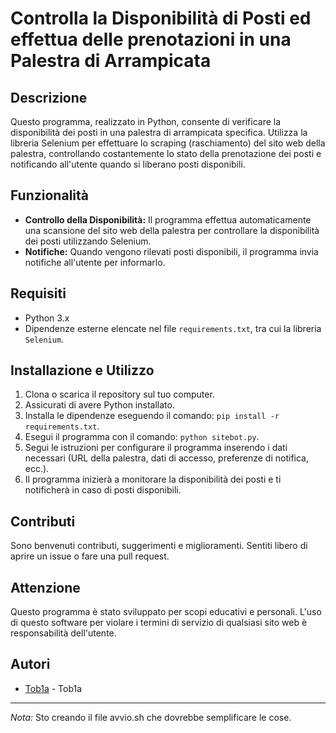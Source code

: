 # Controlla la Disponibilità di Posti ed effettua delle prenotazioni in una Palestra di Arrampicata

## Descrizione
Questo programma, realizzato in Python, consente di verificare la disponibilità dei posti in una palestra di arrampicata specifica. Utilizza la libreria Selenium per effettuare lo scraping (raschiamento) del sito web della palestra, controllando costantemente lo stato della prenotazione dei posti e notificando all'utente quando si liberano posti disponibili.

## Funzionalità
- **Controllo della Disponibilità:** Il programma effettua automaticamente una scansione del sito web della palestra per controllare la disponibilità dei posti utilizzando Selenium.
- **Notifiche:** Quando vengono rilevati posti disponibili, il programma invia notifiche all'utente per informarlo.

## Requisiti
- Python 3.x
- Dipendenze esterne elencate nel file `requirements.txt`, tra cui la libreria `Selenium`.

## Installazione e Utilizzo
1. Clona o scarica il repository sul tuo computer.
2. Assicurati di avere Python installato.
3. Installa le dipendenze eseguendo il comando: `pip install -r requirements.txt`.
4. Esegui il programma con il comando: `python sitebot.py`.
5. Segui le istruzioni per configurare il programma inserendo i dati necessari (URL della palestra, dati di accesso, preferenze di notifica, ecc.).
6. Il programma inizierà a monitorare la disponibilità dei posti e ti notificherà in caso di posti disponibili.

## Contributi
Sono benvenuti contributi, suggerimenti e miglioramenti. Sentiti libero di aprire un issue o fare una pull request.

## Attenzione
Questo programma è stato sviluppato per scopi educativi e personali. L'uso di questo software per violare i termini di servizio di qualsiasi sito web è responsabilità dell'utente.

## Autori
- [Tob1a](https://github.com/Tob1a) - Tob1a

---

*Nota:* Sto creando il file avvio.sh che dovrebbe semplificare le cose.

